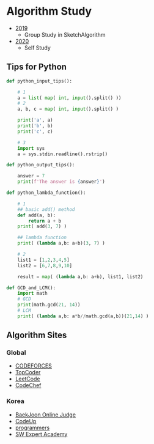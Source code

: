 # Algorithm Study

- [2019](./2019)
  - Group Study in SketchAlgorithm
- [2020](./2020)
  - Self Study

## Tips for Python

``` python
def python_input_tips():

    # 1
    a = list( map( int, input().split() ))
    # 2
    a, b, c = map( int, input().split() )

    print('a', a)
    print('b', b)
    print('c', c)

    # 3
    import sys
    a = sys.stdin.readline().rstrip()

def python_output_tips():

    answer = 7
    print(f'The answer is {answer}')

def python_lambda_function():

    # 1
    ## basic add() method
    def add(a, b):
        return a + b
    print( add(3, 7) )

    ## lambda function
    print( (lambda a,b: a+b)(3, 7) )

    # 2
    list1 = [1,2,3,4,5]
    list2 = [6,7,8,9,10]

    result = map( (lambda a,b: a+b), list1, list2)

def GCD_and_LCM():
    import math
    # GCD
    print(math.gcd(21, 14))
    # LCM
    print( (lambda a,b: a*b//math.gcd(a,b))(21,14) )
```

## Algorithm Sites

### Global

- [CODEFORCES](https://codeforces.com/)
- [TopCoder](https://arena.topcoder.com/)
- [LeetCode](https://leetcode.com/)
- [CodeChef](https://www.codechef.com/)

### Korea

- [BaekJoon Online Judge](https://www.acmicpc.net/)
- [CodeUp](https://codeup.kr/)
- [programmers](https://programmers.co.kr/)
- [SW Expert Academy](https://swexpertacademy.com/main/main.do)
